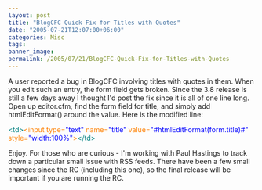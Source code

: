 ```yaml
---
layout: post
title: "BlogCFC Quick Fix for Titles with Quotes"
date: "2005-07-21T12:07:00+06:00"
categories: Misc 
tags: 
banner_image: 
permalink: /2005/07/21/BlogCFC-Quick-Fix-for-Titles-with-Quotes
---
```


A user reported a bug in BlogCFC involving titles with quotes in them. When you edit such an entry, the form field gets broken. Since the 3.8 release is still a few days away I thought I'd post the fix since it is all of one line long. Open up editor.cfm, find the form field for title, and simply add htmlEditFormat() around the value. Here is the modified line:

<div class="code"><FONT COLOR=TEAL>&lt;td&gt;</FONT><FONT COLOR=NAVY><FONT COLOR=FF8000>&lt;input type=<FONT COLOR=BLUE>"text"</FONT> name=<FONT COLOR=BLUE>"title"</FONT> value=<FONT COLOR=BLUE>"#htmlEditFormat(form.title)#"</FONT> style=<FONT COLOR=BLUE>"width:100%"</FONT>&gt;</FONT></FONT><FONT COLOR=TEAL>&lt;/td&gt;</FONT></div>

Enjoy. For those who are curious - I'm working with Paul Hastings to track down a particular small issue with RSS feeds. There have been a few small changes since the RC (including this one), so the final release will be important if you are running the RC.